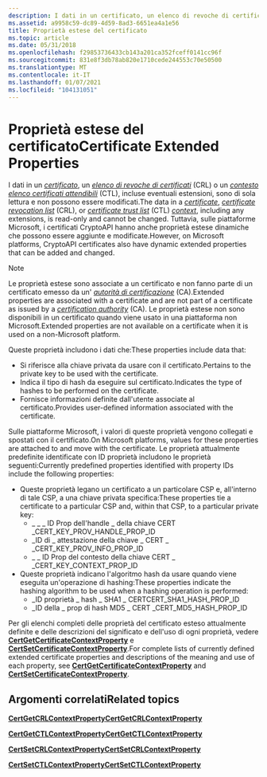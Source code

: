 ```yaml
---
description: I dati in un certificato, un elenco di revoche di certificati (CRL) o un contesto elenco certificati attendibili (CTL), incluse eventuali estensioni, sono di sola lettura e non possono essere modificati.
ms.assetid: a9958c59-dc89-4d59-8ad3-6651ea4a1e56
title: Proprietà estese del certificato
ms.topic: article
ms.date: 05/31/2018
ms.openlocfilehash: f29853736433cb143a201ca352fceff0141cc96f
ms.sourcegitcommit: 831e8f3db78ab820e1710cede244553c70e50500
ms.translationtype: MT
ms.contentlocale: it-IT
ms.lasthandoff: 01/07/2021
ms.locfileid: "104131051"
---
```

# <a name="certificate-extended-properties"></a><span data-ttu-id="2d10a-103">Proprietà estese del certificato</span><span class="sxs-lookup"><span data-stu-id="2d10a-103">Certificate Extended Properties</span></span>

<span data-ttu-id="2d10a-104">I dati in un [*certificato*](../secgloss/c-gly.md), un [*elenco di revoche di certificati*](../secgloss/c-gly.md) (CRL) o un [*contesto*](../secgloss/c-gly.md) [*elenco certificati attendibili*](../secgloss/c-gly.md) (CTL), incluse eventuali estensioni, sono di sola lettura e non possono essere modificati.</span><span class="sxs-lookup"><span data-stu-id="2d10a-104">The data in a [*certificate*](../secgloss/c-gly.md), [*certificate revocation list*](../secgloss/c-gly.md) (CRL), or [*certificate trust list*](../secgloss/c-gly.md) (CTL) [*context*](../secgloss/c-gly.md), including any extensions, is read-only and cannot be changed.</span></span> <span data-ttu-id="2d10a-105">Tuttavia, sulle piattaforme Microsoft, i certificati CryptoAPI hanno anche proprietà estese dinamiche che possono essere aggiunte e modificate.</span><span class="sxs-lookup"><span data-stu-id="2d10a-105">However, on Microsoft platforms, CryptoAPI certificates also have dynamic extended properties that can be added and changed.</span></span>

> [!Note]  
> <span data-ttu-id="2d10a-106">Le proprietà estese sono associate a un certificato e non fanno parte di un certificato emesso da un' [*autorità di certificazione*](../secgloss/c-gly.md) (CA).</span><span class="sxs-lookup"><span data-stu-id="2d10a-106">Extended properties are associated with a certificate and are not part of a certificate as issued by a [*certification authority*](../secgloss/c-gly.md) (CA).</span></span> <span data-ttu-id="2d10a-107">Le proprietà estese non sono disponibili in un certificato quando viene usato in una piattaforma non Microsoft.</span><span class="sxs-lookup"><span data-stu-id="2d10a-107">Extended properties are not available on a certificate when it is used on a non-Microsoft platform.</span></span>

 

<span data-ttu-id="2d10a-108">Queste proprietà includono i dati che:</span><span class="sxs-lookup"><span data-stu-id="2d10a-108">These properties include data that:</span></span>

-   <span data-ttu-id="2d10a-109">Si riferisce alla chiave privata da usare con il certificato.</span><span class="sxs-lookup"><span data-stu-id="2d10a-109">Pertains to the private key to be used with the certificate.</span></span>
-   <span data-ttu-id="2d10a-110">Indica il tipo di hash da eseguire sul certificato.</span><span class="sxs-lookup"><span data-stu-id="2d10a-110">Indicates the type of hashes to be performed on the certificate.</span></span>
-   <span data-ttu-id="2d10a-111">Fornisce informazioni definite dall'utente associate al certificato.</span><span class="sxs-lookup"><span data-stu-id="2d10a-111">Provides user-defined information associated with the certificate.</span></span>

<span data-ttu-id="2d10a-112">Sulle piattaforme Microsoft, i valori di queste proprietà vengono collegati e spostati con il certificato.</span><span class="sxs-lookup"><span data-stu-id="2d10a-112">On Microsoft platforms, values for these properties are attached to and move with the certificate.</span></span> <span data-ttu-id="2d10a-113">Le proprietà attualmente predefinite identificate con ID proprietà includono le proprietà seguenti:</span><span class="sxs-lookup"><span data-stu-id="2d10a-113">Currently predefined properties identified with property IDs include the following properties:</span></span>

-   <span data-ttu-id="2d10a-114">Queste proprietà legano un certificato a un particolare CSP e, all'interno di tale CSP, a una chiave privata specifica:</span><span class="sxs-lookup"><span data-stu-id="2d10a-114">These properties tie a certificate to a particular CSP and, within that CSP, to a particular private key:</span></span>
    -   <span data-ttu-id="2d10a-115">\_ \_ \_ ID Prop dell'handle \_ della chiave CERT \_</span><span class="sxs-lookup"><span data-stu-id="2d10a-115">CERT\_KEY\_PROV\_HANDLE\_PROP\_ID</span></span>
    -   <span data-ttu-id="2d10a-116">\_ID di \_ attestazione della chiave \_ CERT \_ \_</span><span class="sxs-lookup"><span data-stu-id="2d10a-116">CERT\_KEY\_PROV\_INFO\_PROP\_ID</span></span>
    -   <span data-ttu-id="2d10a-117">\_ \_ ID Prop del contesto della chiave CERT \_ \_</span><span class="sxs-lookup"><span data-stu-id="2d10a-117">CERT\_KEY\_CONTEXT\_PROP\_ID</span></span>
-   <span data-ttu-id="2d10a-118">Queste proprietà indicano l'algoritmo hash da usare quando viene eseguita un'operazione di hashing:</span><span class="sxs-lookup"><span data-stu-id="2d10a-118">These properties indicate the hashing algorithm to be used when a hashing operation is performed:</span></span>
    -   <span data-ttu-id="2d10a-119">\_ID proprietà \_ hash \_ SHA1 \_ CERT</span><span class="sxs-lookup"><span data-stu-id="2d10a-119">CERT\_SHA1\_HASH\_PROP\_ID</span></span>
    -   <span data-ttu-id="2d10a-120">\_ID della \_ prop di hash MD5 \_ CERT \_</span><span class="sxs-lookup"><span data-stu-id="2d10a-120">CERT\_MD5\_HASH\_PROP\_ID</span></span>

<span data-ttu-id="2d10a-121">Per gli elenchi completi delle proprietà del certificato esteso attualmente definite e delle descrizioni del significato e dell'uso di ogni proprietà, vedere [**CertGetCertificateContextProperty**](/windows/desktop/api/Wincrypt/nf-wincrypt-certgetcertificatecontextproperty) e [**CertSetCertificateContextProperty**](/windows/desktop/api/Wincrypt/nf-wincrypt-certsetcertificatecontextproperty).</span><span class="sxs-lookup"><span data-stu-id="2d10a-121">For complete lists of currently defined extended certificate properties and descriptions of the meaning and use of each property, see [**CertGetCertificateContextProperty**](/windows/desktop/api/Wincrypt/nf-wincrypt-certgetcertificatecontextproperty) and [**CertSetCertificateContextProperty**](/windows/desktop/api/Wincrypt/nf-wincrypt-certsetcertificatecontextproperty).</span></span>

## <a name="related-topics"></a><span data-ttu-id="2d10a-122">Argomenti correlati</span><span class="sxs-lookup"><span data-stu-id="2d10a-122">Related topics</span></span>

<dl> <dt>

[<span data-ttu-id="2d10a-123">**CertGetCRLContextProperty**</span><span class="sxs-lookup"><span data-stu-id="2d10a-123">**CertGetCRLContextProperty**</span></span>](/windows/desktop/api/Wincrypt/nf-wincrypt-certgetcrlcontextproperty)
</dt> <dt>

[<span data-ttu-id="2d10a-124">**CertGetCTLContextProperty**</span><span class="sxs-lookup"><span data-stu-id="2d10a-124">**CertGetCTLContextProperty**</span></span>](/windows/desktop/api/Wincrypt/nf-wincrypt-certgetctlcontextproperty)
</dt> <dt>

[<span data-ttu-id="2d10a-125">**CertSetCRLContextProperty**</span><span class="sxs-lookup"><span data-stu-id="2d10a-125">**CertSetCRLContextProperty**</span></span>](/windows/desktop/api/Wincrypt/nf-wincrypt-certsetcrlcontextproperty)
</dt> <dt>

[<span data-ttu-id="2d10a-126">**CertSetCTLContextProperty**</span><span class="sxs-lookup"><span data-stu-id="2d10a-126">**CertSetCTLContextProperty**</span></span>](/windows/desktop/api/Wincrypt/nf-wincrypt-certsetctlcontextproperty)
</dt> </dl>

 

 

